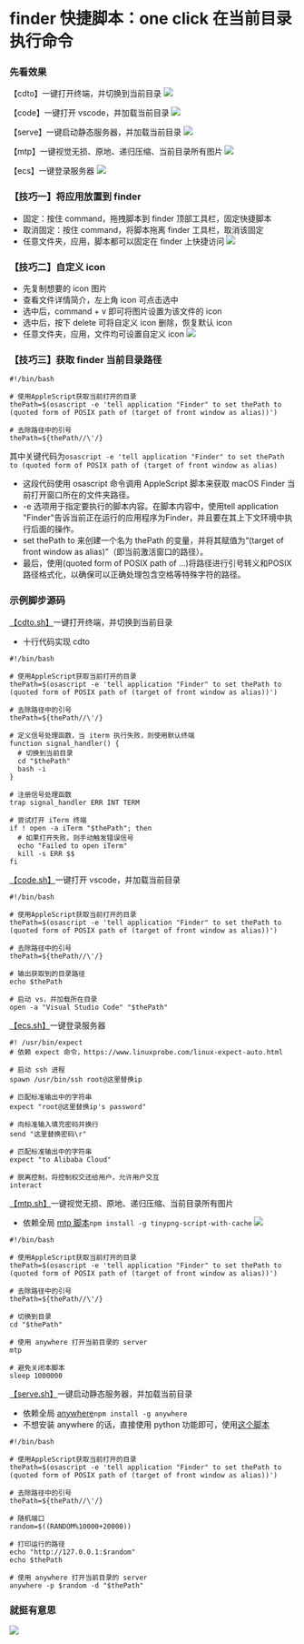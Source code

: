# finder 快捷脚本：one click 在当前目录执行命令
### 先看效果
【cdto】一键打开终端，并切换到当前目录
  ![](http://upyun.luckly-mjw.cn/Assets/finder-shell/cdto.gif)

【code】一键打开 vscode，并加载当前目录
  ![](http://upyun.luckly-mjw.cn/Assets/finder-shell/vscode.gif?v)

【serve】一键启动静态服务器，并加载当前目录
  ![](http://upyun.luckly-mjw.cn/Assets/finder-shell/serve.gif)

【mtp】一键视觉无损、原地、递归压缩、当前目录所有图片
  ![](http://upyun.luckly-mjw.cn/Assets/finder-shell/mtp.gif)

【ecs】一键登录服务器
  ![](http://upyun.luckly-mjw.cn/Assets/finder-shell/momo.gif)


### 【技巧一】将应用放置到 finder
- 固定：按住 command，拖拽脚本到 finder 顶部工具栏，固定快捷脚本
- 取消固定：按住 command，将脚本拖离 finder 工具栏，取消该固定
- 任意文件夹，应用，脚本都可以固定在 finder 上快捷访问
  ![](http://upyun.luckly-mjw.cn/Assets/finder-shell/set-finder.gif)

### 【技巧二】自定义 icon
- 先复制想要的 icon 图片
- 查看文件详情简介，左上角 icon 可点击选中
- 选中后，command + v 即可将图片设置为该文件的 icon
- 选中后，按下 delete 可将自定义 icon 删除，恢复默认 icon
- 任意文件夹，应用，文件均可设置自定义 icon
  ![](http://upyun.luckly-mjw.cn/Assets/finder-shell/set-icon.gif)

### 【技巧三】获取 finder 当前目录路径
```
#!/bin/bash

# 使用AppleScript获取当前打开的目录
thePath=$(osascript -e 'tell application "Finder" to set thePath to (quoted form of POSIX path of (target of front window as alias))')

# 去除路径中的引号
thePath=${thePath//\'/}
```  

其中关键代码为`osascript -e 'tell application "Finder" to set thePath to (quoted form of POSIX path of (target of front window as alias)`
- 这段代码使用 osascript 命令调用 AppleScript 脚本来获取 macOS Finder 当前打开窗口所在的文件夹路径。
- -e 选项用于指定要执行的脚本内容。在脚本内容中，使用tell application "Finder"告诉当前正在运行的应用程序为Finder，并且要在其上下文环境中执行后面的操作。
- set thePath to 来创建一个名为 thePath 的变量，并将其赋值为“(target of front window as alias)”（即当前激活窗口的路径）。
- 最后，使用(quoted form of POSIX path of ...)将路径进行引号转义和POSIX路径格式化，以确保可以正确处理包含空格等特殊字符的路径。

### 示例脚步源码
[【cdto.sh】](https://github.com/Momo707577045/finder-shell/blob/main/cdto.sh)一键打开终端，并切换到当前目录
- 十行代码实现 cdto
```
#!/bin/bash

# 使用AppleScript获取当前打开的目录
thePath=$(osascript -e 'tell application "Finder" to set thePath to (quoted form of POSIX path of (target of front window as alias))')

# 去除路径中的引号
thePath=${thePath//\'/}

# 定义信号处理函数，当 iterm 执行失败，则使用默认终端
function signal_handler() {
  # 切换到当前目录
  cd "$thePath"
  bash -i
}

# 注册信号处理函数
trap signal_handler ERR INT TERM

# 尝试打开 iTerm 终端
if ! open -a iTerm "$thePath"; then
  # 如果打开失败，则手动触发错误信号
  echo "Failed to open iTerm"
  kill -s ERR $$
fi
```

[【code.sh】](https://github.com/Momo707577045/finder-shell/blob/main/code.sh)一键打开 vscode，并加载当前目录
```
#!/bin/bash

# 使用AppleScript获取当前打开的目录
thePath=$(osascript -e 'tell application "Finder" to set thePath to (quoted form of POSIX path of (target of front window as alias))')

# 去除路径中的引号
thePath=${thePath//\'/}

# 输出获取到的目录路径
echo $thePath

# 启动 vs，并加载所在目录
open -a "Visual Studio Code" "$thePath"
```

[【ecs.sh】](https://github.com/Momo707577045/finder-shell/blob/main/ecs.sh)一键登录服务器
```
#! /usr/bin/expect
# 依赖 expect 命令，https://www.linuxprobe.com/linux-expect-auto.html

# 启动 ssh 进程
spawn /usr/bin/ssh root@这里替换ip

# 匹配标准输出中的字符串
expect "root@这里替换ip's password"

# 向标准输入填充密码并换行
send "这里替换密码\r"

# 匹配标准输出中的字符串
expect "to Alibaba Cloud"

# 脱离控制，将控制权交还给用户，允许用户交互
interact
```

[【mtp.sh】](https://github.com/Momo707577045/finder-shell/blob/main/mtp.sh)一键视觉无损、原地、递归压缩、当前目录所有图片
- 依赖全局 [mtp 脚本](https://www.npmjs.com/package/tinypng-script-with-cache)`npm install -g tinypng-script-with-cache`
![](http://upyun.luckly-mjw.cn/Assets/finder-shell/mtp.png)
```
#!/bin/bash

# 使用AppleScript获取当前打开的目录
thePath=$(osascript -e 'tell application "Finder" to set thePath to (quoted form of POSIX path of (target of front window as alias))')

# 去除路径中的引号
thePath=${thePath//\'/}

# 切换到目录
cd "$thePath"

# 使用 anywhere 打开当前目录的 server
mtp

# 避免关闭本脚本
sleep 1000000
```

[【serve.sh】](https://github.com/Momo707577045/finder-shell/blob/main/serve.sh)一键启动静态服务器，并加载当前目录
- 依赖全局 [anywhere](https://www.npmjs.com/package/anywhere)`npm install -g anywhere`
- 不想安装 anywhere 的话，直接使用 python 功能即可，使用[这个脚本](https://github.com/Momo707577045/simple-LAN-transmitter/blob/master/share-py3.command)
```
#!/bin/bash

# 使用AppleScript获取当前打开的目录
thePath=$(osascript -e 'tell application "Finder" to set thePath to (quoted form of POSIX path of (target of front window as alias))')

# 去除路径中的引号
thePath=${thePath//\'/}

# 随机端口
random=$((RANDOM%10000+20000))

# 打印运行的路径
echo "http://127.0.0.1:$random"
echo $thePath

# 使用 anywhere 打开当前目录的 server
anywhere -p $random -d "$thePath"
```

### 就挺有意思
![](http://upyun.luckly-mjw.cn/Assets/finder-shell/end.png)
